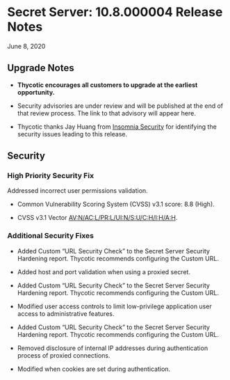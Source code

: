 [title]: # (Secret Server Release Notes 10.8.000004)
[tags]: # (Release Notes)
[priority]: #
[display]: # (search,content,print)

# Secret Server: 10.8.000004 Release Notes

June 8, 2020

## Upgrade Notes

- **Thycotic encourages all customers to upgrade at the earliest opportunity.**

- Security advisories are under review and will be published at the end of that review process. The link to that advisory will appear here.

- Thycotic thanks Jay Huang from [Insomnia Security](https://www.insomniasec.com) for identifying the security issues leading to this release.

## Security

### High Priority Security Fix

Addressed incorrect user permissions validation.
- Common Vulnerability Scoring System (CVSS) v3.1 score: 8.8 (High).

- CVSS v3.1 Vector [AV:N/AC:L/PR:L/UI:N/S:U/C:H/I:H/A:H](https://nvd.nist.gov/vuln-metrics/cvss/v3-calculator?vector=AV:N/AC:L/PR:L/UI:N/S:U/C:H/I:H/A:H&version=3.1).

### Additional Security Fixes

- Added Custom “URL Security Check” to the Secret Server Security Hardening report. Thycotic recommends configuring the Custom URL.

- Added host and port validation when using a proxied secret.

- Added Custom “URL Security Check” to the Secret Server Security Hardening report. Thycotic recommends configuring the Custom URL.

- Modified user access controls to limit low-privilege application user access to administrative features.

- Added Custom “URL Security Check” to the Secret Server Security Hardening report. Thycotic recommends configuring the Custom URL.

- Removed disclosure of internal IP addresses during authentication process of proxied connections.

- Modified when cookies are set during authentication.

